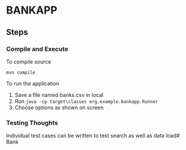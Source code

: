 # BANKAPP

## Steps

### Compile and Execute

To compile source
```
mvn compile
```


To run the application
1. Save a file named banks.csv in local
2. Run ```java -cp target\classes org.example.bankapp.Runner```
3. Choose options as shown on screen

### Testing Thoughts

Individual test cases can be written to test search as well as data load# Bank
